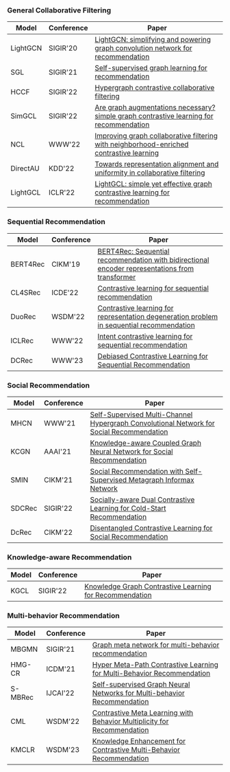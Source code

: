 ### General Collaborative Filtering
| Model | Conference | Paper |
| ----- | ---------- | ----- |
| LightGCN | SIGIR'20 | [LightGCN: simplifying and powering graph convolution network for recommendation](https://arxiv.org/pdf/2002.02126.pdf) |
| SGL   | SIGIR'21   | [Self-supervised graph learning for recommendation](https://arxiv.org/pdf/2010.10783.pdf)|
|  HCCF | SIGIR'22   | [Hypergraph contrastive collaborative filtering](https://arxiv.org/pdf/2204.12200.pdf)   |
| SimGCL| SIGIR'22   | [Are graph augmentations necessary? simple graph contrastive learning for recommendation](https://www.researchgate.net/profile/Junliang-Yu/publication/359788233_Are_Graph_Augmentations_Necessary_Simple_Graph_Contrastive_Learning_for_Recommendation/links/624e802ad726197cfd426f81/Are-Graph-Augmentations-Necessary-Simple-Graph-Contrastive-Learning-for-Recommendation.pdf?ref=https://githubhelp.com)|
| NCL   | WWW'22     | [Improving graph collaborative filtering with neighborhood-enriched contrastive learning](https://arxiv.org/pdf/2202.06200.pdf)|
| DirectAU| KDD'22 | [Towards representation alignment and uniformity in collaborative filtering](https://dl.acm.org/doi/pdf/10.1145/3534678.3539253)|
| LightGCL| ICLR'22  | [LightGCL: simple yet effective graph contrastive learning for recommendation](https://arxiv.org/pdf/2302.08191.pdf)|


### Sequential Recommendation
| Model | Conference | Paper |
| ----- | ---------- | ----- |
|BERT4Rec|CIKM'19|[BERT4Rec: Sequential recommendation with bidirectional encoder representations from transformer](https://arxiv.org/pdf/1904.06690.pdf)|
|CL4SRec|ICDE'22|[Contrastive learning for sequential recommendation](https://arxiv.org/pdf/2010.14395.pdf)|
|DuoRec|WSDM'22|[Contrastive learning for representation degeneration problem in sequential recommendation](https://arxiv.org/pdf/2110.05730.pdf)|
|ICLRec|WWW'22|[Intent contrastive learning for sequential recommendation](https://arxiv.org/pdf/2202.02519.pdf)|
|DCRec|WWW'23|[Debiased Contrastive Learning for Sequential Recommendation](https://arxiv.org/pdf/2303.11780.pdf)|

### Social Recommendation
| Model | Conference | Paper |
| ----- | ---------- | ----- |
|MHCN|WWW'21|[Self-Supervised Multi-Channel Hypergraph Convolutional Network for Social Recommendation](https://arxiv.org/pdf/2101.06448.pdf)|
|KCGN|AAAI'21|[Knowledge-aware Coupled Graph Neural Network for Social Recommendation](https://par.nsf.gov/servlets/purl/10220297)|
|SMIN|CIKM'21|[Social Recommendation with Self-Supervised Metagraph Informax Network](https://arxiv.org/pdf/2110.03958.pdf)|
|SDCRec|SIGIR'22|[Socially-aware Dual Contrastive Learning for Cold-Start Recommendation](https://web.archive.org/web/20220712110150id_/https://dl.acm.org/doi/pdf/10.1145/3477495.3531780)|
|DcRec|CIKM'22|[Disentangled Contrastive Learning for Social Recommendation](https://arxiv.org/pdf/2208.08723.pdf)|

### Knowledge-aware Recommendation
| Model | Conference | Paper |
| ----- | ---------- | ----- |
|KGCL|SIGIR'22|[Knowledge Graph Contrastive Learning for Recommendation](https://arxiv.org/pdf/2205.00976.pdf)|


### Multi-behavior Recommendation
| Model | Conference | Paper |
| ----- | ---------- | ----- |
|MBGMN|SIGIR'21|[Graph meta network for multi-behavior recommendation](https://arxiv.org/pdf/2110.03969.pdf)|
|HMG-CR|ICDM'21|[Hyper Meta-Path Contrastive Learning for Multi-Behavior Recommendation](https://arxiv.org/pdf/2109.02859.pdf)|
|S-MBRec|IJCAI'22|[Self-supervised Graph Neural Networks for Multi-behavior Recommendation](http://www.shichuan.org/doc/134.pdf)|
|CML|WSDM'22|[Contrastive Meta Learning with Behavior Multiplicity for Recommendation](https://arxiv.org/pdf/2202.08523.pdf)|
|KMCLR|WSDM'23|[Knowledge Enhancement for Contrastive Multi-Behavior Recommendation](https://arxiv.org/pdf/2301.05403.pdf)|


